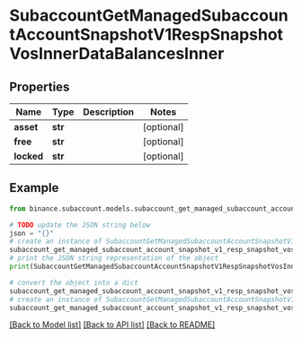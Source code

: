 # SubaccountGetManagedSubaccountAccountSnapshotV1RespSnapshotVosInnerDataBalancesInner


## Properties

Name | Type | Description | Notes
------------ | ------------- | ------------- | -------------
**asset** | **str** |  | [optional] 
**free** | **str** |  | [optional] 
**locked** | **str** |  | [optional] 

## Example

```python
from binance.subaccount.models.subaccount_get_managed_subaccount_account_snapshot_v1_resp_snapshot_vos_inner_data_balances_inner import SubaccountGetManagedSubaccountAccountSnapshotV1RespSnapshotVosInnerDataBalancesInner

# TODO update the JSON string below
json = "{}"
# create an instance of SubaccountGetManagedSubaccountAccountSnapshotV1RespSnapshotVosInnerDataBalancesInner from a JSON string
subaccount_get_managed_subaccount_account_snapshot_v1_resp_snapshot_vos_inner_data_balances_inner_instance = SubaccountGetManagedSubaccountAccountSnapshotV1RespSnapshotVosInnerDataBalancesInner.from_json(json)
# print the JSON string representation of the object
print(SubaccountGetManagedSubaccountAccountSnapshotV1RespSnapshotVosInnerDataBalancesInner.to_json())

# convert the object into a dict
subaccount_get_managed_subaccount_account_snapshot_v1_resp_snapshot_vos_inner_data_balances_inner_dict = subaccount_get_managed_subaccount_account_snapshot_v1_resp_snapshot_vos_inner_data_balances_inner_instance.to_dict()
# create an instance of SubaccountGetManagedSubaccountAccountSnapshotV1RespSnapshotVosInnerDataBalancesInner from a dict
subaccount_get_managed_subaccount_account_snapshot_v1_resp_snapshot_vos_inner_data_balances_inner_from_dict = SubaccountGetManagedSubaccountAccountSnapshotV1RespSnapshotVosInnerDataBalancesInner.from_dict(subaccount_get_managed_subaccount_account_snapshot_v1_resp_snapshot_vos_inner_data_balances_inner_dict)
```
[[Back to Model list]](../README.md#documentation-for-models) [[Back to API list]](../README.md#documentation-for-api-endpoints) [[Back to README]](../README.md)


